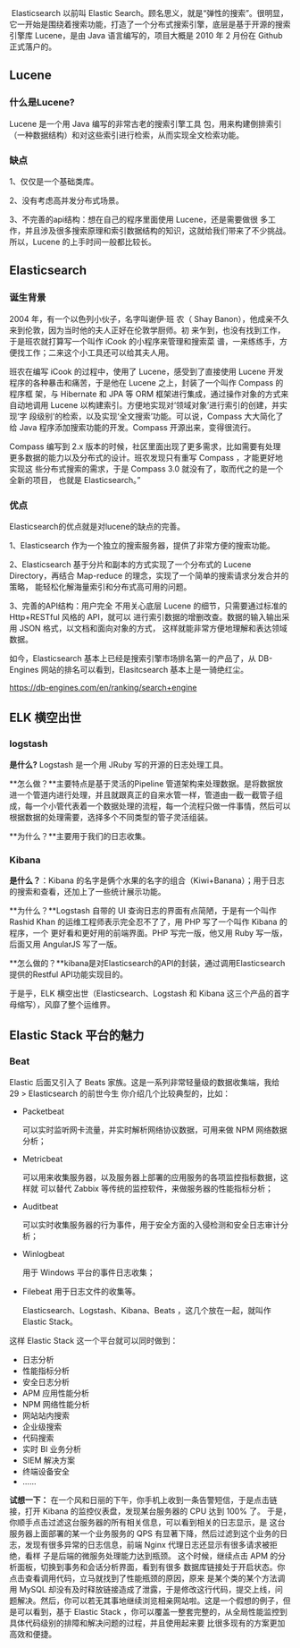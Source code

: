 ​    Elasticsearch 以前叫 Elastic Search。顾名思义，就是“弹性的搜索”。很明显， 它一开始是围绕着搜索功能，打造了一个分布式搜索引擎，底层是基于开源的搜索引擎库 Lucene，是由 Java 语言编写的，项目大概是 2010 年 2 月份在 Github 正式落户的。



## Lucene

###  什么是Lucene?

Lucene 是一个用 Java 编写的非常古老的搜索引擎工具 包，用来构建倒排索引（一种数据结构）和对这些索引进行检索，从而实现全文检索功能。

###   缺点

1、仅仅是一个基础类库。

2、没有考虑高并发分布式场景。

3、不完善的api结构：想在自己的程序里面使用 Lucene，还是需要做很 多工作，并且涉及很多搜索原理和索引数据结构的知识，这就给我们带来了不少挑战。 所以，Lucene 的上手时间一般都比较长。



## Elasticsearch

### 诞生背景

   2004 年，有一个以色列小伙子，名字叫谢伊·班 农（ Shay Banon），他成亲不久来到伦敦，因为当时他的夫人正好在伦敦学厨师。初 来乍到，也没有找到工作，于是班农就打算写一个叫作 iCook 的小程序来管理和搜索菜 谱，一来练练手，方便找工作；二来这个小工具还可以给其夫人用。

  班农在编写 iCook 的过程中，使用了 Lucene，感受到了直接使用 Lucene 开发 程序的各种暴击和痛苦，于是他在 Lucene 之上，封装了一个叫作 Compass 的程序框 架，与 Hibernate 和 JPA 等 ORM 框架进行集成，通过操作对象的方式来自动地调用 Lucene 以构建索引。方便地实现对‘领域对象’进行索引的创建，并实现‘字 段级别’的检索，以及实现‘全文搜索’功能。可以说，Compass 大大简化了给 Java 程序添加搜索功能的开发。Compass 开源出来，变得很流行。

  Compass 编写到 2.x 版本的时候，社区里面出现了更多需求，比如需要有处理 更多数据的能力以及分布式的设计。班农发现只有重写 Compass ，才能更好地实现这 些分布式搜索的需求，于是 Compass 3.0 就没有了，取而代之的是一个全新的项目， 也就是 Elasticsearch。”

### 优点

Elasticsearch的优点就是对lucene的缺点的完善。

1、Elasticsearch 作为一个独立的搜索服务器，提供了非常方便的搜索功能。

2、Elasticsearch 基于分片和副本的方式实现了一个分布式的 Lucene Directory，再结合 Map-reduce 的理念，实现了一个简单的搜索请求分发合并的策略， 能轻松化解海量索引和分布式高可用的问题。

3、完善的API结构：用户完全 不用关心底层 Lucene 的细节，只需要通过标准的 Http+RESTful 风格的 API，就可以 进行索引数据的增删改查。数据的输入输出采用 JSON 格式，以文档和面向对象的方式， 这样就能非常方便地理解和表达领域数据。



如今，Elasticsearch 基本上已经是搜索引擎市场排名第一的产品了，从 DB- Engines 网站的排名可以看到，Elasitcsearch 基本上是一骑绝红尘。

https://db-engines.com/en/ranking/search+engine  



## ELK 横空出世

### logstash

**是什么?** Logstash 是一个用 JRuby 写的开源的日志处理工具。

**怎么做？**主要特点是基于灵活的Pipeline 管道架构来处理数据。是将数据放进一个管道内进行处理，并且就跟真正的自来水管一样，管道由一截一截管子组成，每一个小管代表着一个数据处理的流程，每一个流程只做一件事情，然后可以根据数据的处理需要，选择多个不同类型的管子灵活组装。

**为什么？**主要用于我们的日志收集。



### Kibana

**是什么？**：Kibana 的名字是俩个水果的名字的组合（Kiwi+Banana）；用于日志的搜索和查看，还加上了一些统计展示功能。

**为什么？**Logstash 自带的 UI 查询日志的界面有点简陋，于是有一个叫作 Rashid
Khan 的运维工程师表示完全忍不了了，用 PHP 写了一个叫作 Kibana 的程序，一个
更好看和更好用的前端界面。PHP 写完一版，他又用 Ruby 写一版，后面又用
AngularJS 写了一版。

**怎么做的？**kibana是对Elasticsearch的API的封装，通过调用Elasticsearch提供的Restful API功能实现目的。  



于是乎，ELK 横空出世（Elasticsearch、Logstash 和 Kibana 这三个产品的首字
母缩写），风靡了整个运维界。  



## Elastic Stack 平台的魅力

### Beat

Elastic 后面又引入了 Beats 家族。这是一系列非常轻量级的数据收集端，我给 29 > Elasticsearch 的前世今生 你介绍几个比较典型的，比如：

- Packetbeat 

  可以实时监听网卡流量，并实时解析网络协议数据，可用来做 NPM 网络数据分析； 

- Metricbeat 

  可以用来收集服务器，以及服务器上部署的应用服务的各项监控指标数据，这样就 可以替代 Zabbix 等传统的监控软件，来做服务器的性能指标分析；

- Auditbeat 

  可以实时收集服务器的行为事件，用于安全方面的入侵检测和安全日志审计分析；

- Winlogbeat 

  用于 Windows 平台的事件日志收集；

- Filebeat 用于日志文件的收集等。 

  

  Elasticsearch、Logstash、Kibana、Beats ，这几个放在一起，就叫作 Elastic Stack。



这样 Elastic Stack 这一个平台就可以同时做到： 

- 日志分析 
- 性能指标分析 
- 安全日志分析 
- APM 应用性能分析 
- NPM 网络性能分析 
- 网站站内搜索 
- 企业级搜索 
- 代码搜索 
- 实时 BI 业务分析 
- SIEM 解决方案 
- 终端设备安全 
- ......  



 **试想一下：**
在一个风和日丽的下午，你手机上收到一条告警短信，于是点击链接，打开
Kibana 的监控仪表盘，发现某台服务器的 CPU 达到 100% 了。
于是，你顺手点击过滤这台服务器的所有相关信息，可以看到相关的日志显示，是
这台服务器上面部署的某一个业务服务的 QPS 有显著下降，然后过滤到这个业务的日
志，发现有很多异常的日志信息，前端 Nginx 代理日志还显示有很多请求被拒绝，看样
子是后端的微服务处理能力达到瓶颈。
这个时候，继续点击 APM 的分析面板，切换到事务和会话分析界面，看到有很多
数据库链接处于开启状态。你点击查看调用代码，立马就找到了性能瓶颈的原因，原来
是某个类的某个方法调用 MySQL 却没有及时释放链接造成了泄露，于是修改这行代码，提交上线，问题解决。然后，你可以若无其事地继续浏览相亲网站啦。这是一个假想的例子，但是可以看到，基于 Elastic Stack ，你可以覆盖一整套完整的，从全局性能监控到具体代码级别的排障和解决问题的过程，并且使用起来要 比很多现有的方案更加高效和便捷。



